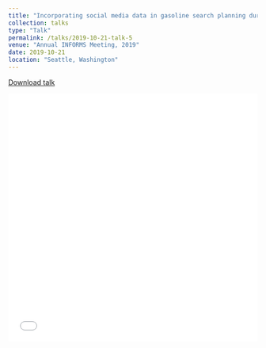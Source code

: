 ```yaml
---
title: "Incorporating social media data in gasoline search planning during Hurricane Irma evacuations"
collection: talks
type: "Talk"
permalink: /talks/2019-10-21-talk-5
venue: "Annual INFORMS Meeting, 2019"
date: 2019-10-21
location: "Seattle, Washington"
---
```


[Download talk](http:///akrm3008.github.io/files/Informs_2019.pdf)


<iframe src="/files/Informs_2019.pdf" width="100%" height="500" frameborder="no" border="0" marginwidth="0" marginheight="0"></iframe>
